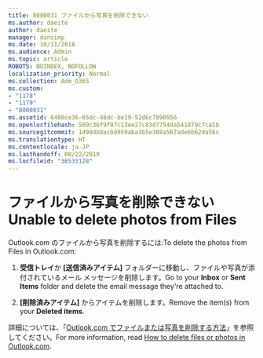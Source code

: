 ```yaml
---
title: 8000031 ファイルから写真を削除できない
ms.author: daeite
author: daeite
manager: dansimp
ms.date: 10/11/2018
ms.audience: Admin
ms.topic: article
ROBOTS: NOINDEX, NOFOLLOW
localization_priority: Normal
ms.collection: Adm_O365
ms.custom:
- "1178"
- "1179"
- "8000031"
ms.assetid: 6486ce36-65dc-48dc-be19-52d6c7890956
ms.openlocfilehash: 509c36f9f07c13ee27c83d7754da541879c7ca1b
ms.sourcegitcommit: 1d98db8acb9959aba3b5e308a567ade6b62da56c
ms.translationtype: HT
ms.contentlocale: ja-JP
ms.lasthandoff: 08/22/2019
ms.locfileid: "36533128"
---
```

# <a name="unable-to-delete-photos-from-files"></a><span data-ttu-id="8584f-102">ファイルから写真を削除できない</span><span class="sxs-lookup"><span data-stu-id="8584f-102">Unable to delete photos from Files</span></span>

<span data-ttu-id="8584f-103">Outlook.com のファイルから写真を削除するには:</span><span class="sxs-lookup"><span data-stu-id="8584f-103">To delete the photos from Files in Outlook.com:</span></span>
  
1. <span data-ttu-id="8584f-104">**受信トレイ**か **[送信済みアイテム]** フォルダーに移動し、ファイルや写真が添付されているメール メッセージを削除します。</span><span class="sxs-lookup"><span data-stu-id="8584f-104">Go to your **Inbox** or **Sent Items** folder and delete the email message they're attached to.</span></span>

2. <span data-ttu-id="8584f-105">**[削除済みアイテム]** からアイテムを削除します。</span><span class="sxs-lookup"><span data-stu-id="8584f-105">Remove the item(s) from your **Deleted items**.</span></span>

<span data-ttu-id="8584f-106">詳細については、「[Outlook.com でファイルまたは写真を削除する方法](https://support.office.com/article/bae0531f-040f-4c42-90b9-786ca718c16d.aspx)」を参照してください。</span><span class="sxs-lookup"><span data-stu-id="8584f-106">For more information, read [How to delete files or photos in Outlook.com](https://support.office.com/article/bae0531f-040f-4c42-90b9-786ca718c16d.aspx).</span></span>
  